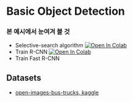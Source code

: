 # Basic Object Detection 



### 본 예시에서 눈여겨 볼 것 

* Selective-search algorithm  [![Open In Colab](https://colab.research.google.com/assets/colab-badge.svg)](https://colab.research.google.com/github/DoranLyong/Awesome-Tensor-Architecture/blob/main/pytorch_reference/modern_cv_reference/07_basic_object_detection/SelectiveSearch_tutorial.ipynb)
* Train R-CNN  [![Open In Colab](https://colab.research.google.com/assets/colab-badge.svg)](https://colab.research.google.com/github/DoranLyong/Awesome-Tensor-Architecture/blob/main/pytorch_reference/modern_cv_reference/07_basic_object_detection/Train_RCNN.ipynb)
* Train Fast R-CNN







## Datasets 

* [open-images-bus-trucks, kaggle](https://www.kaggle.com/sixhky/open-images-bus-trucks) 